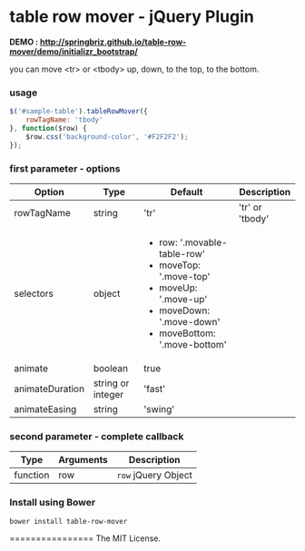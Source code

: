 # table row mover - jQuery Plugin

**DEMO : http://springbriz.github.io/table-row-mover/demo/initializr_bootstrap/**

you can move &lt;tr&gt; or &lt;tbody&gt; up, down, to the top, to the bottom.

### usage
```javascript
$('#sample-table').tableRowMover({
    rowTagName: 'tbody'
}, function($row) {
    $row.css('background-color', '#F2F2F2');
});
```

### first parameter - options
| Option | Type | Default | Description |
| ------ | ---- | ------- | ----------- |
| rowTagName | string | 'tr' | 'tr' or 'tbody' |
| selectors | object | <ul><li>row: '.movable-table-row'</li><li>moveTop: '.move-top'</li><li>moveUp: '.move-up'</li><li>moveDown: '.move-down'</li><li>moveBottom: '.move-bottom'</li></ul> |  |
| animate | boolean | true | |
| animateDuration | string or integer | 'fast' | |
| animateEasing | string | 'swing' | |

### second parameter - complete callback
| Type | Arguments | Description |
| ---- | --------- | ----------- |
| function | row | <code>row</code> jQuery Object |

### Install using Bower
```
bower install table-row-mover
```

================
The MIT License.
